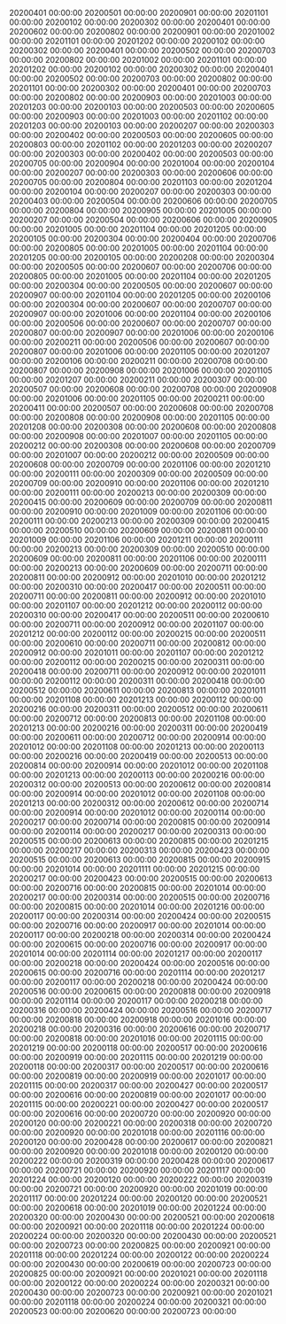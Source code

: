 
20200401 00:00:00
20200501 00:00:00
20200901 00:00:00
20201101 00:00:00
20200102 00:00:00
20200302 00:00:00
20200401 00:00:00
20200602 00:00:00
20200802 00:00:00
20200901 00:00:00
20201002 00:00:00
20201101 00:00:00
20201202 00:00:00
20200102 00:00:00
20200302 00:00:00
20200401 00:00:00
20200502 00:00:00
20200703 00:00:00
20200802 00:00:00
20201002 00:00:00
20201101 00:00:00
20201202 00:00:00
20200102 00:00:00
20200302 00:00:00
20200401 00:00:00
20200502 00:00:00
20200703 00:00:00
20200802 00:00:00
20201101 00:00:00
20200302 00:00:00
20200401 00:00:00
20200703 00:00:00
20200802 00:00:00
20200903 00:00:00
20201003 00:00:00
20201203 00:00:00
20200103 00:00:00
20200503 00:00:00
20200605 00:00:00
20200903 00:00:00
20201003 00:00:00
20201102 00:00:00
20201203 00:00:00
20200103 00:00:00
20200207 00:00:00
20200303 00:00:00
20200402 00:00:00
20200503 00:00:00
20200605 00:00:00
20200803 00:00:00
20201102 00:00:00
20201203 00:00:00
20200207 00:00:00
20200303 00:00:00
20200402 00:00:00
20200503 00:00:00
20200705 00:00:00
20200904 00:00:00
20201004 00:00:00
20200104 00:00:00
20200207 00:00:00
20200303 00:00:00
20200606 00:00:00
20200705 00:00:00
20200804 00:00:00
20201103 00:00:00
20201204 00:00:00
20200104 00:00:00
20200207 00:00:00
20200303 00:00:00
20200403 00:00:00
20200504 00:00:00
20200606 00:00:00
20200705 00:00:00
20200804 00:00:00
20200905 00:00:00
20201005 00:00:00
20200207 00:00:00
20200504 00:00:00
20200606 00:00:00
20200905 00:00:00
20201005 00:00:00
20201104 00:00:00
20201205 00:00:00
20200105 00:00:00
20200304 00:00:00
20200404 00:00:00
20200706 00:00:00
20200805 00:00:00
20201005 00:00:00
20201104 00:00:00
20201205 00:00:00
20200105 00:00:00
20200208 00:00:00
20200304 00:00:00
20200505 00:00:00
20200607 00:00:00
20200706 00:00:00
20200805 00:00:00
20201005 00:00:00
20201104 00:00:00
20201205 00:00:00
20200304 00:00:00
20200505 00:00:00
20200607 00:00:00
20200907 00:00:00
20201104 00:00:00
20201205 00:00:00
20200106 00:00:00
20200304 00:00:00
20200607 00:00:00
20200707 00:00:00
20200907 00:00:00
20201006 00:00:00
20201104 00:00:00
20200106 00:00:00
20200506 00:00:00
20200607 00:00:00
20200707 00:00:00
20200807 00:00:00
20200907 00:00:00
20201006 00:00:00
20200106 00:00:00
20200211 00:00:00
20200506 00:00:00
20200607 00:00:00
20200807 00:00:00
20201006 00:00:00
20201105 00:00:00
20201207 00:00:00
20200106 00:00:00
20200211 00:00:00
20200708 00:00:00
20200807 00:00:00
20200908 00:00:00
20201006 00:00:00
20201105 00:00:00
20201207 00:00:00
20200211 00:00:00
20200307 00:00:00
20200507 00:00:00
20200608 00:00:00
20200708 00:00:00
20200908 00:00:00
20201006 00:00:00
20201105 00:00:00
20200211 00:00:00
20200411 00:00:00
20200507 00:00:00
20200608 00:00:00
20200708 00:00:00
20200808 00:00:00
20200908 00:00:00
20201105 00:00:00
20201208 00:00:00
20200308 00:00:00
20200608 00:00:00
20200808 00:00:00
20200908 00:00:00
20201007 00:00:00
20201105 00:00:00
20200212 00:00:00
20200308 00:00:00
20200608 00:00:00
20200709 00:00:00
20201007 00:00:00
20200212 00:00:00
20200509 00:00:00
20200608 00:00:00
20200709 00:00:00
20201106 00:00:00
20201210 00:00:00
20200111 00:00:00
20200309 00:00:00
20200509 00:00:00
20200709 00:00:00
20200910 00:00:00
20201106 00:00:00
20201210 00:00:00
20200111 00:00:00
20200213 00:00:00
20200309 00:00:00
20200415 00:00:00
20200609 00:00:00
20200709 00:00:00
20200811 00:00:00
20200910 00:00:00
20201009 00:00:00
20201106 00:00:00
20200111 00:00:00
20200213 00:00:00
20200309 00:00:00
20200415 00:00:00
20200510 00:00:00
20200609 00:00:00
20200811 00:00:00
20201009 00:00:00
20201106 00:00:00
20201211 00:00:00
20200111 00:00:00
20200213 00:00:00
20200309 00:00:00
20200510 00:00:00
20200609 00:00:00
20200811 00:00:00
20201106 00:00:00
20200111 00:00:00
20200213 00:00:00
20200609 00:00:00
20200711 00:00:00
20200811 00:00:00
20200912 00:00:00
20201010 00:00:00
20201212 00:00:00
20200310 00:00:00
20200417 00:00:00
20200511 00:00:00
20200711 00:00:00
20200811 00:00:00
20200912 00:00:00
20201010 00:00:00
20201107 00:00:00
20201212 00:00:00
20200112 00:00:00
20200310 00:00:00
20200417 00:00:00
20200511 00:00:00
20200610 00:00:00
20200711 00:00:00
20200912 00:00:00
20201107 00:00:00
20201212 00:00:00
20200112 00:00:00
20200215 00:00:00
20200511 00:00:00
20200610 00:00:00
20200711 00:00:00
20200812 00:00:00
20200912 00:00:00
20201011 00:00:00
20201107 00:00:00
20201212 00:00:00
20200112 00:00:00
20200215 00:00:00
20200311 00:00:00
20200418 00:00:00
20200711 00:00:00
20200912 00:00:00
20201011 00:00:00
20200112 00:00:00
20200311 00:00:00
20200418 00:00:00
20200512 00:00:00
20200611 00:00:00
20200813 00:00:00
20201011 00:00:00
20201108 00:00:00
20201213 00:00:00
20200112 00:00:00
20200216 00:00:00
20200311 00:00:00
20200512 00:00:00
20200611 00:00:00
20200712 00:00:00
20200813 00:00:00
20201108 00:00:00
20201213 00:00:00
20200216 00:00:00
20200311 00:00:00
20200419 00:00:00
20200611 00:00:00
20200712 00:00:00
20200914 00:00:00
20201012 00:00:00
20201108 00:00:00
20201213 00:00:00
20200113 00:00:00
20200216 00:00:00
20200419 00:00:00
20200513 00:00:00
20200814 00:00:00
20200914 00:00:00
20201012 00:00:00
20201108 00:00:00
20201213 00:00:00
20200113 00:00:00
20200216 00:00:00
20200312 00:00:00
20200513 00:00:00
20200612 00:00:00
20200814 00:00:00
20200914 00:00:00
20201012 00:00:00
20201108 00:00:00
20201213 00:00:00
20200312 00:00:00
20200612 00:00:00
20200714 00:00:00
20200914 00:00:00
20201012 00:00:00
20200114 00:00:00
20200217 00:00:00
20200714 00:00:00
20200815 00:00:00
20200914 00:00:00
20200114 00:00:00
20200217 00:00:00
20200313 00:00:00
20200515 00:00:00
20200613 00:00:00
20200815 00:00:00
20201215 00:00:00
20200217 00:00:00
20200313 00:00:00
20200423 00:00:00
20200515 00:00:00
20200613 00:00:00
20200815 00:00:00
20200915 00:00:00
20201014 00:00:00
20201111 00:00:00
20201215 00:00:00
20200217 00:00:00
20200423 00:00:00
20200515 00:00:00
20200613 00:00:00
20200716 00:00:00
20200815 00:00:00
20201014 00:00:00
20200217 00:00:00
20200314 00:00:00
20200515 00:00:00
20200716 00:00:00
20200815 00:00:00
20201014 00:00:00
20201216 00:00:00
20200117 00:00:00
20200314 00:00:00
20200424 00:00:00
20200515 00:00:00
20200716 00:00:00
20200917 00:00:00
20201014 00:00:00
20200117 00:00:00
20200218 00:00:00
20200314 00:00:00
20200424 00:00:00
20200615 00:00:00
20200716 00:00:00
20200917 00:00:00
20201014 00:00:00
20201114 00:00:00
20201217 00:00:00
20200117 00:00:00
20200218 00:00:00
20200424 00:00:00
20200516 00:00:00
20200615 00:00:00
20200716 00:00:00
20201114 00:00:00
20201217 00:00:00
20200117 00:00:00
20200218 00:00:00
20200424 00:00:00
20200516 00:00:00
20200615 00:00:00
20200818 00:00:00
20200918 00:00:00
20201114 00:00:00
20200117 00:00:00
20200218 00:00:00
20200316 00:00:00
20200424 00:00:00
20200516 00:00:00
20200717 00:00:00
20200818 00:00:00
20200918 00:00:00
20201016 00:00:00
20200218 00:00:00
20200316 00:00:00
20200616 00:00:00
20200717 00:00:00
20200818 00:00:00
20201016 00:00:00
20201115 00:00:00
20201219 00:00:00
20200118 00:00:00
20200517 00:00:00
20200616 00:00:00
20200919 00:00:00
20201115 00:00:00
20201219 00:00:00
20200118 00:00:00
20200317 00:00:00
20200517 00:00:00
20200616 00:00:00
20200819 00:00:00
20200919 00:00:00
20201017 00:00:00
20201115 00:00:00
20200317 00:00:00
20200427 00:00:00
20200517 00:00:00
20200616 00:00:00
20200819 00:00:00
20201017 00:00:00
20201115 00:00:00
20200221 00:00:00
20200427 00:00:00
20200517 00:00:00
20200616 00:00:00
20200720 00:00:00
20200920 00:00:00
20200120 00:00:00
20200221 00:00:00
20200318 00:00:00
20200720 00:00:00
20200920 00:00:00
20201018 00:00:00
20201116 00:00:00
20200120 00:00:00
20200428 00:00:00
20200617 00:00:00
20200821 00:00:00
20200920 00:00:00
20201018 00:00:00
20200120 00:00:00
20200222 00:00:00
20200319 00:00:00
20200428 00:00:00
20200617 00:00:00
20200721 00:00:00
20200920 00:00:00
20201117 00:00:00
20201224 00:00:00
20200120 00:00:00
20200222 00:00:00
20200319 00:00:00
20200721 00:00:00
20200920 00:00:00
20201019 00:00:00
20201117 00:00:00
20201224 00:00:00
20200120 00:00:00
20200521 00:00:00
20200618 00:00:00
20201019 00:00:00
20201224 00:00:00
20200320 00:00:00
20200430 00:00:00
20200521 00:00:00
20200618 00:00:00
20200921 00:00:00
20201118 00:00:00
20201224 00:00:00
20200224 00:00:00
20200320 00:00:00
20200430 00:00:00
20200521 00:00:00
20200723 00:00:00
20200825 00:00:00
20200921 00:00:00
20201118 00:00:00
20201224 00:00:00
20200122 00:00:00
20200224 00:00:00
20200430 00:00:00
20200619 00:00:00
20200723 00:00:00
20200825 00:00:00
20200921 00:00:00
20201021 00:00:00
20201118 00:00:00
20200122 00:00:00
20200224 00:00:00
20200321 00:00:00
20200430 00:00:00
20200723 00:00:00
20200921 00:00:00
20201021 00:00:00
20201118 00:00:00
20200224 00:00:00
20200321 00:00:00
20200523 00:00:00
20200620 00:00:00
20200723 00:00:00